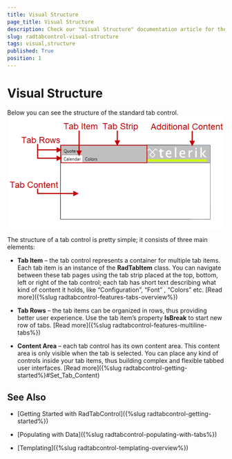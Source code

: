 ```yaml
---
title: Visual Structure
page_title: Visual Structure
description: Check our "Visual Structure" documentation article for the RadTabControl WPF control.
slug: radtabcontrol-visual-structure
tags: visual,structure
published: True
position: 1
---
```


# Visual Structure

Below you can see the structure of the standard tab control.![radtabcontrol visual-structure](images/radtabcontrol_visual-structure.png)

The structure of a tab control is pretty simple; it consists of three main elements:

* __Tab Item__ – the tab control represents a container for multiple tab items. Each tab item is an instance of the __RadTabItem__ class. You can navigate between these tab pages using the tab strip placed at the top, bottom, left or right of the tab control; each tab has short text describing what kind of content it holds, like “Configuration”, “Font” , “Colors” etc. [Read more]({%slug radtabcontrol-features-tabs-overview%})

* __Tab Rows__ – the tab items can be organized in rows, thus providing better user experience. Use the tab item’s property __IsBreak__ to start new row of tabs. [Read more]({%slug radtabcontrol-features-multiline-tabs%})

* __Content Area__ – each tab control has its own content area. This content area is only visible when the tab is selected. You can place any kind of controls inside your tab items, thus building complex and flexible tabbed user interfaces. [Read more]({%slug radtabcontrol-getting-started%}#Set_Tab_Content)

## See Also

 * [Getting Started with RadTabControl]({%slug radtabcontrol-getting-started%})

 * [Populating with Data]({%slug radtabcontrol-populating-with-tabs%})

 * [Templating]({%slug radtabcontrol-templating-overview%})
